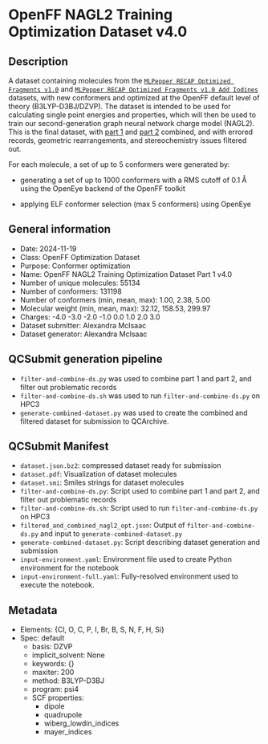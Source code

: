 # OpenFF NAGL2 Training Optimization Dataset v4.0

## Description
A dataset containing molecules from the [`MLPepper RECAP Optimized Fragments v1.0`](https://github.com/openforcefield/qca-dataset-submission/tree/master/submissions/2024-07-26-MLPepper-RECAP-Optimized-Fragments-v1.0)
and [`MLPepper RECAP Optimized Fragments v1.0 Add Iodines`](https://github.com/openforcefield/qca-dataset-submission/tree/master/submissions/2024-10-11-MLPepper-RECAP-Optimized-Fragments-Add-Iodines-v1.0) datasets,
with new conformers and optimized at the OpenFF default level of theory (B3LYP-D3BJ/DZVP).
The dataset is intended to be used for calculating single point energies and properties,
which will then be used to train our second-generation graph neural network charge model (NAGL2).
This is the final dataset, with [part 1](https://github.com/openforcefield/qca-dataset-submission/tree/master/submissions/2024-11-19-OpenFF-NAGL2-Training-Optimization-Dataset-Part-1-v4.0) and [part 2](https://github.com/openforcefield/qca-dataset-submission/tree/master/submissions/2024-11-19-OpenFF-NAGL2-Training-Optimization-Dataset-Part-2-v4.0) combined, and with errored records, geometric rearrangements, and stereochemistry issues filtered out.

For each molecule, a set of up to 5 conformers were generated by:

  * generating a set of up to 1000 conformers with a RMS cutoff of 0.1 Å
using the OpenEye backend of the OpenFF toolkit

  * applying ELF conformer selection (max 5 conformers) using OpenEye


## General information
* Date: 2024-11-19
* Class: OpenFF Optimization Dataset
* Purpose: Conformer optimization
* Name: OpenFF NAGL2 Training Optimization Dataset Part 1 v4.0
* Number of unique molecules: 55134
* Number of conformers: 131198
* Number of conformers (min, mean, max): 1.00, 2.38, 5.00
* Molecular weight (min, mean, max): 32.12, 158.53, 299.97
* Charges: -4.0 -3.0 -2.0 -1.0 0.0 1.0 2.0 3.0
* Dataset submitter: Alexandra McIsaac
* Dataset generator: Alexandra McIsaac

## QCSubmit generation pipeline
* `filter-and-combine-ds.py` was used to combine part 1 and part 2, and filter out problematic records
* `filter-and-combine-ds.sh` was used to run `filter-and-combine-ds.py` on HPC3
* `generate-combined-dataset.py` was used to create the combined and filtered dataset for submission to QCArchive.

## QCSubmit Manifest
* `dataset.json.bz2`: compressed dataset ready for submission
* `dataset.pdf`: Visualization of dataset molecules
* `dataset.smi`: Smiles strings for dataset molecules
* `filter-and-combine-ds.py`: Script used to combine part 1 and part 2, and filter out problematic records
* `filter-and-combine-ds.sh`: Script used to run `filter-and-combine-ds.py` on HPC3
* `filtered_and_combined_nagl2_opt.json`: Output of `filter-and-combine-ds.py` and input to `generate-combined-dataset.py`
* `generate-combined-dataset.py`: Script describing dataset generation and submission
* `input-environment.yaml`: Environment file used to create Python environment for the notebook
* `input-environment-full.yaml`: Fully-resolved environment used to execute the notebook.

## Metadata
* Elements: {Cl, O, C, P, I, Br, B, S, N, F, H, Si}
* Spec: default
  * basis: DZVP
  * implicit_solvent: None
  * keywords: {}
  * maxiter: 200
  * method: B3LYP-D3BJ
  * program: psi4
  * SCF properties:
    * dipole
    * quadrupole
    * wiberg_lowdin_indices
    * mayer_indices
